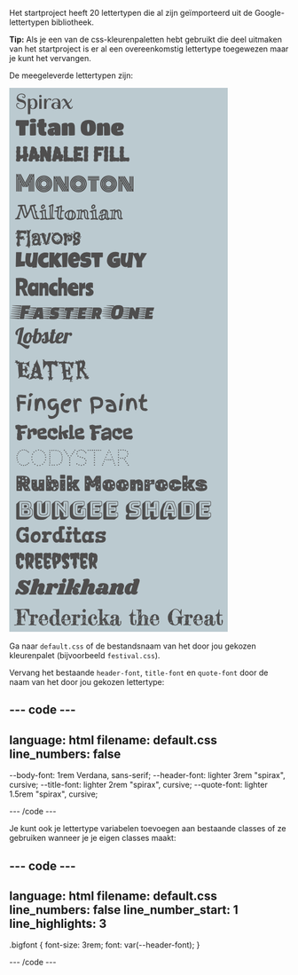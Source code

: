 Het startproject heeft 20 lettertypen die al zijn geïmporteerd uit de Google-lettertypen bibliotheek.

**Tip:** Als je een van de css-kleurenpaletten hebt gebruikt die deel uitmaken van het startproject is er al een overeenkomstig lettertype toegewezen maar je kunt het vervangen.

De meegeleverde lettertypen zijn:

![](images/font-list.png)

Ga naar `default.css` of de bestandsnaam van het door jou gekozen kleurenpalet (bijvoorbeeld `festival.css`).

Vervang het bestaande `header-font`, `title-font` en `quote-font` door de naam van het door jou gekozen lettertype:

## --- code ---

language: html
filename: default.css
line_numbers: false
--------------------------------------------------------

\--body-font: 1rem Verdana, sans-serif;
\--header-font: lighter 3rem "spirax", cursive;
\--title-font: lighter 2rem "spirax", cursive;
\--quote-font: lighter 1.5rem "spirax", cursive;

\--- /code ---

Je kunt ook je lettertype variabelen toevoegen aan bestaande classes of ze gebruiken wanneer je je eigen classes maakt:

## --- code ---

language: html
filename: default.css
line_numbers: false
line_number_start: 1
line_highlights: 3
-------------------------------------------------------

.bigfont {
font-size: 3rem;
font: var(--header-font);
}

\--- /code ---
